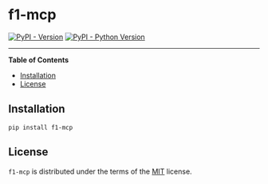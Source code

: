 # f1-mcp

[![PyPI - Version](https://img.shields.io/pypi/v/f1-mcp.svg)](https://pypi.org/project/f1-mcp)
[![PyPI - Python Version](https://img.shields.io/pypi/pyversions/f1-mcp.svg)](https://pypi.org/project/f1-mcp)

-----

**Table of Contents**

- [Installation](#installation)
- [License](#license)

## Installation

```console
pip install f1-mcp
```

## License

`f1-mcp` is distributed under the terms of the [MIT](https://spdx.org/licenses/MIT.html) license.
